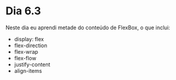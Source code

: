# Dia 6.3

Neste dia eu aprendi metade do conteúdo de FlexBox, o que inclui:

- display: flex
- flex-direction
- flex-wrap
- flex-flow
- justify-content
- align-items
